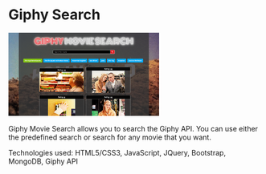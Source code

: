 # Giphy Search
<img src="https://github.com/gregswanson/giphySearch/blob/master/img/giphysearch1.png" alt="Giphy Search App" width="300px"/>

Giphy Movie Search allows you to search the Giphy API. You can use either the predefined search or search for any movie that you want.

Technologies used: HTML5/CSS3, JavaScript, JQuery, Bootstrap, MongoDB, Giphy API

